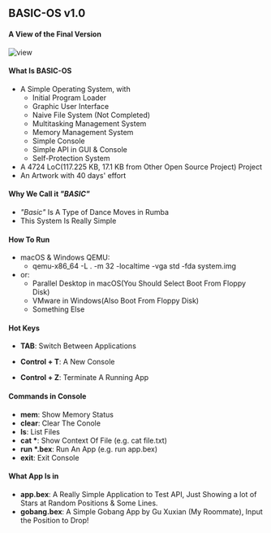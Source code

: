 ## BASIC-OS v1.0

#### A View of the Final Version

![view](http://otxp6khet.bkt.clouddn.com/os/WX20180302-232735@2x.png)

#### What Is BASIC-OS

- A Simple Operating System, with
  - Initial Program Loader
  - Graphic User Interface
  - Naive File System (Not Completed)
  - Multitasking Management System
  - Memory Management System
  - Simple Console
  - Simple API in GUI & Console
  - Self-Protection System
- A 4724 LoC(117.225 KB, 17.1 KB from Other Open Source Project) Project
- An Artwork with 40 days' effort

#### Why We Call it *"BASIC"*

- *"Basic"* Is A Type of Dance Moves in Rumba
- This System Is Really Simple

#### How To Run

- macOS & Windows QEMU:
  - qemu-x86_64 -L . -m 32 -localtime -vga std -fda system.img
- or:
  - Parallel Desktop in macOS(You Should Select Boot From Floppy Disk)
  - VMware in Windows(Also Boot From Floppy Disk)
  - Something Else

#### Hot Keys

- **TAB**: Switch Between Applications


- **Control + T**: A New Console
- **Control + Z**: Terminate A Running App

#### Commands in Console

- **mem**: Show Memory Status
- **clear**: Clear The Conole
- **ls**: List Files
- **cat \***: Show Context Of File (e.g. cat file.txt)
- **run \*.bex**: Run An App (e.g. run app.bex)
- **exit**: Exit Console

#### What App Is in

- **app.bex**: A Really Simple Application to Test API, Just Showing a lot of Stars at Random Positions & Some Lines.
- **gobang.bex**: A Simple Gobang App by Gu Xuxian (My Roommate), Input the Position to Drop!
